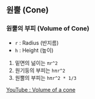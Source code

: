 ## 원뿔 (Cone)

### 원뿔의 부피 (Volume of Cone)

* `r` : Radius (반지름)
* `h` : Height (높이) 

1. 밑면의 넒이는 `πr^2`
2. 원기둥의 부피는 `hπr^2`
3. 원뿔의 부피는 `hπr^2 * 1/3`

[YouTube : Volume of a cone](https://youtu.be/0ZACAU4SGyM?si=s1f9I5seX-ePPdqa)
